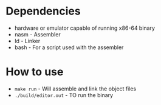 # Dependencies

- hardware or emulator capable of running x86-64 binary
- nasm - Assembler
- ld - Linker
- bash - For a script used with the assembler

# How to use

- `make run` - Will assemble and link the object files 
- `./build/editor.out` - TO run the binary 
